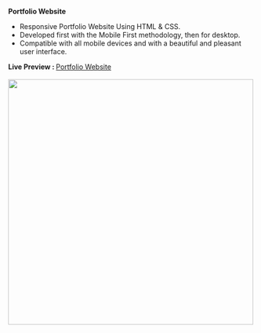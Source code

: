 <b> Portfolio Website </b>
<br/>
<ul>
  <li> Responsive Portfolio Website Using HTML & CSS. </li>
  <li> Developed first with the Mobile First methodology, then for desktop. </li>
  <li> Compatible with all mobile devices and with a beautiful and pleasant user interface. </li>
 </ul>
 <b> Live Preview : </b> <a href="https://kazinafiz.github.io/portfolio-website-design/"> Portfolio Website </a>
 <br/>
 <br/>
 <img src="https://mir-s3-cdn-cf.behance.net/project_modules/max_1200/c474f3136942281.62029e120184a.png" alt"="Portfolio" width="500px" height="auto">
